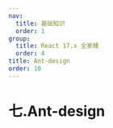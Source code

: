 ```yaml
---
nav:
  title: 基础知识
  order: 1
group:
  title: React 17.x 全家桶
  order: 4
title: Ant-design
order: 10
---
```


# 七.Ant-design

